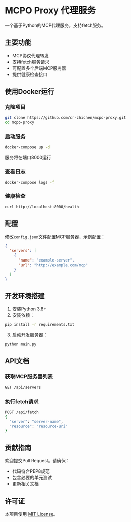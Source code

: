 # MCPO Proxy 代理服务

一个基于Python的MCP代理服务，支持fetch服务。

## 主要功能

- MCP协议代理转发
- 支持fetch服务请求
- 可配置多个后端MCP服务器
- 提供健康检查接口

## 使用Docker运行

### 克隆项目

```bash
git clone https://github.com/cr-zhichen/mcpo-proxy.git
cd mcpo-proxy
```

### 启动服务

```bash
docker-compose up -d
```

服务将在端口8000运行

### 查看日志

```bash
docker-compose logs -f
```

### 健康检查

```bash
curl http://localhost:8000/health
```

## 配置

修改`config.json`文件配置MCP服务器，示例配置：

```json
{
  "servers": [
    {
      "name": "example-server",
      "url": "http://example.com/mcp"
    }
  ]
}
```

## 开发环境搭建

1. 安装Python 3.8+
2. 安装依赖：

```bash
pip install -r requirements.txt
```

3. 启动开发服务器：

```bash
python main.py
```

## API文档

### 获取MCP服务器列表

```bash
GET /api/servers
```

### 执行fetch请求

```bash
POST /api/fetch
{
  "server": "server-name",
  "resource": "resource-uri"
}
```

## 贡献指南

欢迎提交Pull Request。请确保：

- 代码符合PEP8规范
- 包含必要的单元测试
- 更新相关文档

## 许可证

本项目使用 [MIT License](LICENSE)。
